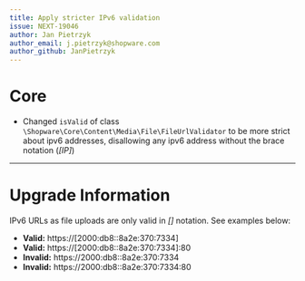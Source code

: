 ```yaml
---
title: Apply stricter IPv6 validation
issue: NEXT-19046
author: Jan Pietrzyk
author_email: j.pietrzyk@shopware.com 
author_github: JanPietrzyk
---
```

# Core
* Changed `isValid` of class `\Shopware\Core\Content\Media\File\FileUrlValidator` to be more strict about ipv6 addresses, disallowing any ipv6 address without the brace notation (*[_IP_]*)
___
# Upgrade Information

IPv6 URLs as file uploads are only valid in *[]* notation. See examples below:

* **Valid:** https://[2000:db8::8a2e:370:7334]
* **Valid:** https://[2000:db8::8a2e:370:7334]:80
* **Invalid:** https://2000:db8::8a2e:370:7334
* **Invalid:** https://2000:db8::8a2e:370:7334:80
